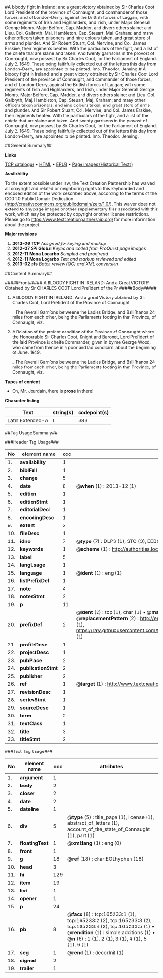 #A bloody fight in Ireland: and a great victory obtained by Sir Charles Coot Lord President of the province of Connaught, and commander of those forces, and of London-Derry, against the Brittish forces of Laggan; with some regiments of Irish and Highlanders, and Irish, under Major Generall George Monro. Major Belfore, Cap. Madder, and divers others slaine: and Lieu. Col. Galbryth, Maj. Hambleton, Cap. Steuart, Maj. Graham; and many other officers taken prisoners: and nine colours taken, and great store of arms and plunder. And Sir Robert Stuart, Col. Mervine, and Col. James Erskine, their regiments beaten. With the particulars of the fight, and a list of the chiefe that are slaine and taken. And twenty garrisons in the provost of Connaught, now possest by Sir Charles Coot, for the Parliament of England. July 2. 1649. These being faithfully collected out of the letters this day from London-Derry, are appointed to be printed. Imp. Theodor. Jenning.#
A bloody fight in Ireland: and a great victory obtained by Sir Charles Coot Lord President of the province of Connaught, and commander of those forces, and of London-Derry, against the Brittish forces of Laggan; with some regiments of Irish and Highlanders, and Irish, under Major Generall George Monro. Major Belfore, Cap. Madder, and divers others slaine: and Lieu. Col. Galbryth, Maj. Hambleton, Cap. Steuart, Maj. Graham; and many other officers taken prisoners: and nine colours taken, and great store of arms and plunder. And Sir Robert Stuart, Col. Mervine, and Col. James Erskine, their regiments beaten. With the particulars of the fight, and a list of the chiefe that are slaine and taken. And twenty garrisons in the provost of Connaught, now possest by Sir Charles Coot, for the Parliament of England. July 2. 1649. These being faithfully collected out of the letters this day from London-Derry, are appointed to be printed. Imp. Theodor. Jenning.

##General Summary##

**Links**

[TCP catalogue](http://www.ota.ox.ac.uk/tcp/)  • 
[HTML](http://tei.it.ox.ac.uk/tcp/Texts-HTML/free/A76/A76873.html)  • 
[EPUB](http://tei.it.ox.ac.uk/tcp/Texts-EPUB/free/A76/A76873.epub) • 
[Page images (Historical Texts)](https://historicaltexts.jisc.ac.uk/eebo-99865269e)

**Availability**

To the extent possible under law, the Text Creation Partnership has waived all copyright and related or neighboring rights to this keyboarded and encoded edition of the work described above, according to the terms of the CC0 1.0 Public Domain Dedication (http://creativecommons.org/publicdomain/zero/1.0/). This waiver does not extend to any page images or other supplementary files associated with this work, which may be protected by copyright or other license restrictions. Please go to https://www.textcreationpartnership.org/ for more information about the project.

**Major revisions**

1. __2012-06__ __TCP__ *Assigned for keying and markup*
1. __2012-07__ __SPi Global__ *Keyed and coded from ProQuest page images*
1. __2012-11__ __Mona Logarbo__ *Sampled and proofread*
1. __2012-11__ __Mona Logarbo__ *Text and markup reviewed and edited*
1. __2013-02__ __pfs__ *Batch review (QC) and XML conversion*

##Content Summary##

#####Front#####
A BLOODY FIGHT IN IRELAND: And a Great VICTORY Obtained by Sir CHARLES COOT Lord Preſident of the Pr
#####Body#####

1. A BLOODY FIGHT IN IRELAND: And a great Victory obtained by Sir Charles Coot, Lord Preſident of the Province of Connaught.

    _ The ſeverall Garriſons betweene the Ladies Bridge, and Balliſhanon 24 miles from each other, being the Parliaments footing in that Province, of Connaught, viz.

1. A Relation of the preſent condition of the Province of Connaught where the Honourable Sir Charles Coot, Knight and Baronet, Lord Preſident of the ſaid Province is cheife Commander, given in by me George Wood, who came from thence in a poor and ſad condicirn, about the beginning of June. 1649.

    _ The ſeverall Garriſons betweene the Ladies Bridge, and Balliſhanon 24 miles from each other, being the Parliaments footing in that Province, of Connaught, viz.

**Types of content**

  * Oh, Mr. Jourdain, there is **prose** in there!

**Character listing**


|Text|string(s)|codepoint(s)|
|---|---|---|
|Latin Extended-A|ſ|383|

##Tag Usage Summary##

###Header Tag Usage###

|No|element name|occ|attributes|
|---|---|---|---|
|1.|__availability__|1||
|2.|__biblFull__|1||
|3.|__change__|5||
|4.|__date__|8| @__when__ (1) : 2013-12 (1)|
|5.|__edition__|1||
|6.|__editionStmt__|1||
|7.|__editorialDecl__|1||
|8.|__encodingDesc__|1||
|9.|__extent__|2||
|10.|__fileDesc__|1||
|11.|__idno__|7| @__type__ (7) : DLPS (1), STC (3), EEBO-CITATION (1), PROQUEST (1), VID (1)|
|12.|__keywords__|1| @__scheme__ (1) : http://authorities.loc.gov/ (1)|
|13.|__label__|5||
|14.|__langUsage__|1||
|15.|__language__|1| @__ident__ (1) : eng (1)|
|16.|__listPrefixDef__|1||
|17.|__note__|4||
|18.|__notesStmt__|2||
|19.|__p__|11||
|20.|__prefixDef__|2| @__ident__ (2) : tcp (1), char (1)  •  @__matchPattern__ (2) : ([0-9\-]+):([0-9IVX]+) (1), (.+) (1)  •  @__replacementPattern__ (2) : http://eebo.chadwyck.com/downloadtiff?vid=$1&page=$2 (1), https://raw.githubusercontent.com/textcreationpartnership/Texts/master/tcpchars.xml#$1 (1)|
|21.|__profileDesc__|1||
|22.|__projectDesc__|1||
|23.|__pubPlace__|2||
|24.|__publicationStmt__|2||
|25.|__publisher__|2||
|26.|__ref__|1| @__target__ (1) : http://www.textcreationpartnership.org/docs/. (1)|
|27.|__revisionDesc__|1||
|28.|__seriesStmt__|1||
|29.|__sourceDesc__|1||
|30.|__term__|2||
|31.|__textClass__|1||
|32.|__title__|3||
|33.|__titleStmt__|2||


###Text Tag Usage###

|No|element name|occ|attributes|
|---|---|---|---|
|1.|__argument__|1||
|2.|__body__|2||
|3.|__closer__|2||
|4.|__date__|2||
|5.|__dateline__|1||
|6.|__div__|5| @__type__ (5) : title_page (1), license (1), abstract_of_letters (1), account_of_the_state_of_Connaught (1), part (1)|
|7.|__floatingText__|1| @__xml:lang__ (1) : eng (0)|
|8.|__front__|1||
|9.|__g__|18| @__ref__ (18) : char:EOLhyphen (18)|
|10.|__head__|3||
|11.|__hi__|129||
|12.|__item__|19||
|13.|__list__|1||
|14.|__opener__|1||
|15.|__p__|24||
|16.|__pb__|8| @__facs__ (8) : tcp:165233:1 (1), tcp:165233:2 (2), tcp:165233:3 (2), tcp:165233:4 (2), tcp:165233:5 (1)  •  @__rendition__ (1) : simple:additions (1)  •  @__n__ (6) : 1 (1), 2 (1), 3 (1), 4 (1), 5 (1), 6 (1)|
|17.|__seg__|1| @__rend__ (1) : decorInit (1)|
|18.|__signed__|2||
|19.|__trailer__|1||
